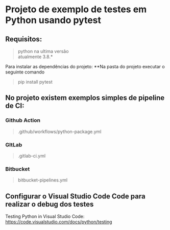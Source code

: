# Projeto de exemplo de testes em Python usando pytest

## Requisitos:
> python na ultima versão  
> atualmente 3.8.*

Para instalar as dependências do projeto:
**Na pasta do projeto executar o seguinte comando 

> pip install pytest
  
  
## No projeto existem exemplos simples de pipeline de CI:

### Github Action 
>.github/workflows/python-package.yml

### GItLab
>.gitlab-ci.yml

### Bitbucket
> bitbucket-pipelines.yml


## Configurar o Visual Studio Code Code para realizar o debug dos testes
Testing Python in Visual Studio Code:
https://code.visualstudio.com/docs/python/testing
